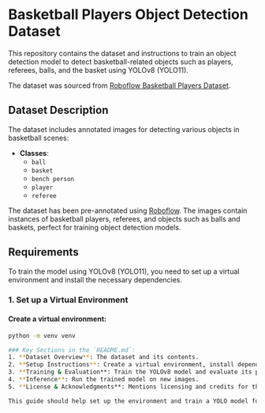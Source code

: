 # Basketball Players Object Detection Dataset

This repository contains the dataset and instructions to train an object detection model to detect basketball-related objects such as players, referees, balls, and the basket using YOLOv8 (YOLO11).

The dataset was sourced from [Roboflow Basketball Players Dataset](https://universe.roboflow.com/jon-betolaza/basketball-players-c8zbl/dataset/2).

## Dataset Description

The dataset includes annotated images for detecting various objects in basketball scenes:

- **Classes**:
  - `ball`
  - `basket`
  - `bench person`
  - `player`
  - `referee`

The dataset has been pre-annotated using [Roboflow](https://roboflow.com/). The images contain instances of basketball players, referees, and objects such as balls and baskets, perfect for training object detection models.

## Requirements

To train the model using YOLOv8 (YOLO11), you need to set up a virtual environment and install the necessary dependencies.

### 1. Set up a Virtual Environment

#### Create a virtual environment:

```bash
python -m venv venv

### Key Sections in the `README.md`:
1. **Dataset Overview**: The dataset and its contents.
2. **Setup Instructions**: Create a virtual environment, install dependencies, and set up the environment.
3. **Training & Evaluation**: Train the YOLOv8 model and evaluate its performance.
4. **Inference**: Run the trained model on new images.
5. **License & Acknowledgments**: Mentions licensing and credits for the tools used.

This guide should help set up the environment and train a YOLO model for object detection on basketball players.
